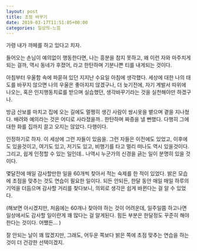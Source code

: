 ```yaml
---
layout: post
title: 초점 바꾸기
date: 2019-03-17T11:51:05+00:00
categories: 일상의-느낌
---
```

<!-- wp:paragraph -->
<p>가령 내가 까페를 하고 있다고 치자.</p>
<!-- /wp:paragraph -->

<!-- wp:paragraph -->
<p>들어오는 손님이 예의없이 행동한다면, 나는 흥분을 참지 못하고, 왜 이런 자와 마주치게 되는 걸까, 역시 동네가 후졌어, 라고 한탄하며 기분나쁜 티를 내게되는 것이다.</p>
<!-- /wp:paragraph -->

<!-- wp:paragraph -->
<p>아침부터 우울함 속에 파묻혀 있던 지지난 수요일 아침에 생각했다. 세상에 대한 나의 태도를 바꾸지 않으면 나의 우울은 좋아지지 않겠구나, 더 늦기전에, 자기 계발서 따위에 나오는, 혹은 인지행동치료를 받으며 실습했던, 생각바꾸기라는 것을 실천해야만 하겠구나.</p>
<!-- /wp:paragraph -->

<!-- wp:paragraph -->
<p>방금 산보를 마치고 집에 오는 길에도 멀쩡히 생긴 사람이 쌍시옷을 뱉으며 곁을 지나쳤다. 배려와 예의라는 것은 어디로 사라졌을까.. 한탄하며 짜증을 낼 뻔했다. 다행히 그에 대한 화를 집까지 끌고 오지는 않았다. 다행이다.<br></p>
<!-- /wp:paragraph -->

<!-- wp:paragraph -->
<p>인정하기로 하자. 이 세상에 그런 자들이 있음을. 그런 자들은 이전에도 있었고, 이후에도 있을것이고, 여기도 있고, 저기도 있고, 비행기를 타고 멀리 떠나도 역시 있을것이다. 그리고, 쉽게 인정할 수 있는 일인데.. 나역시 누군가의 신경을 긁는 일이 분명히 있을 것이다.<br></p>
<!-- /wp:paragraph -->

<!-- wp:paragraph -->
<p>몇달전에 매일 감사할만한 일을 60개씩 찾아서 적는 숙제를 한 적이 있었다. 밝은 모습에 초점을 맞추는 것도 연습이 필요한 일이다. 되든 안되든, 한달 동안 매일 매일 하루의 기억을 더듬으며 감사할 거리를 찾다보니, 의외로 생각은 쉽게 바뀐다는 걸 알 수 있었다.</p>
<!-- /wp:paragraph -->

<!-- wp:paragraph -->
<p>(해보면 아시겠지만, 처음에는 60개나 찾아야 하는 것이 어려운데, 일주일쯤 하고나면 일상에서도 감사할 일이란게 꽤 많다는 걸 알게된다. 힘든 부분은 한달정도 꾸준히 해야한다는 것이다. 어쨌든... )</p>
<!-- /wp:paragraph -->

<!-- wp:paragraph -->
<p>잘 안되는 날이 꽤 많겠지만, 그래도, 어두운 쪽보다 밝은 쪽에 초점 맞추는 연습을 하는 것이 더 건강한 선택이겠지.</p>
<!-- /wp:paragraph -->

